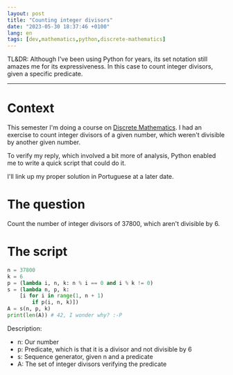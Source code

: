 ```yaml
---
layout: post
title: "Counting integer divisors"
date: "2023-05-30 18:37:46 +0100"
lang: en
tags: [dev,mathematics,python,discrete-mathematics]
---
```


TL&DR: Although I've been using Python for years, its set notation still
amazes me for its expressiveness. In this case to count integer divisors,
given a specific predicate.

---

# Context

This semester I'm doing a course on [Discrete Mathematics].
I had an exercise to count integer divisors of a given number, which weren't
divisible by another given number.

To verify my reply, which involved a bit more of analysis, Python enabled me
to write a quick script that could do it.

I'll link up my proper solution in Portuguese at a later date.


# The question

Count the number of integer divisors of 37800, which aren't divisible by 6.

# The script

```python
n = 37800
k = 6
p = (lambda i, n, k: n % i == 0 and i % k != 0)
s = (lambda n, p, k:
    [i for i in range(1, n + 1)
        if p(i, n, k)])
A = s(n, p, k)
print(len(A)) # 42, I wonder why? :-P
```

Description:
- n: Our number
- p: Predicate, which is that it is a divisor and not divisible by 6
- s: Sequence generator, given n and a predicate
- A: The set of integer divisors verifying the predicate


[Discrete Mathematics]: https://guiadoscursos.uab.pt/en/ucs/matematica-finita/
